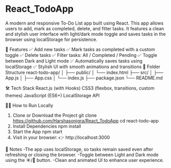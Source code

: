 
# React_TodoApp
A modern and responsive To-Do List app built using React. This app allows users to add, mark as completed, delete, and filter tasks. It features a clean and stylish user interface with light/dark mode toggle and saves tasks in the browser using localStorage for persistence.

🚀 Features
✅ Add new tasks
✅ Mark tasks as completed with a custom toggle
✅ Delete tasks
✅ Filter tasks: All / Completed / Pending
✅ Toggle between Dark and Light mode
✅ Automatically saves tasks using localStorage
✅ Stylish UI with smooth animations and transitions
📂 Folder Structure
react-todo-app/
│
├── public/
│   └── index.html
├── src/
│   ├── App.js
│   ├── App.css
│   └── index.js
├── package.json
└── README.md

🛠 Tech Stack
React.js (with Hooks)
CSS3 (flexbox, transitions, custom themes)
JavaScript (ES6+)
LocalStorage API

🧑‍💻 How to Run Locally
1. Clone or Download the Project
git clone https://github.com/Harshasonigra/React_TodoApp
cd react-todo-app
2. Install Dependencies
   npm install
3. Start the App
   npm start
4. Visit in your browser:
   👉 http://localhost:3000
   
💬 Notes
-The app uses localStorage, so tasks remain saved even after refreshing or closing the browser.
-Toggle between Light and Dark mode using the ☀️/🌙 button.
-Clean and animated UI to enhance user experience.

